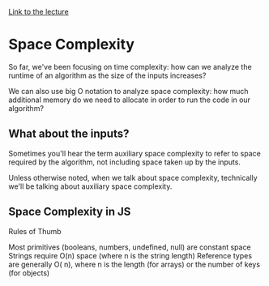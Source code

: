 [Link to the lecture](https://www.udemy.com/course/js-algorithms-and-data-structures-masterclass/learn/lecture/8344050#content)

# Space Complexity
So far, we've been focusing on time complexity: how can we analyze the runtime of an algorithm as the size of the inputs increases?

We can also use big O notation to analyze space complexity: how much additional memory do we need to allocate in order to run the code in our algorithm?

## What about the inputs?
Sometimes you'll hear the term auxiliary space complexity to refer to space required by the algorithm, not including space taken up by the inputs.

Unless otherwise noted, when we talk about space complexity, technically we'll be talking about auxiliary space complexity.

## Space Complexity in JS 
Rules of Thumb

Most primitives (booleans, numbers, undefined, null) are constant space
Strings require O(n) space (where n is the string length)
Reference types are generally O( n), where n is the length (for arrays) or the number of keys (for objects)  